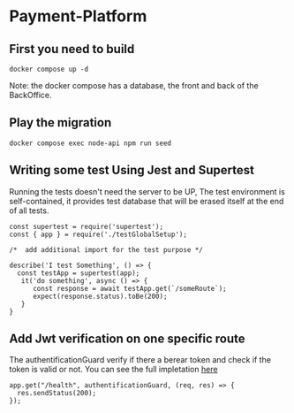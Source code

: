 # Payment-Platform

## First you need to build
`docker compose up -d`

Note: the docker compose has a database, the front and back of the BackOffice.

## Play the migration

`docker compose exec node-api npm run seed`

## Writing some test Using Jest and Supertest 

Running the tests doesn't need the server to be UP, The test environment is self-contained, it provides test database that will be erased itself at the end of all tests.

```
const supertest = require('supertest');
const { app } = require('./testGlobalSetup');

/*  add additional import for the test purpose */

describe('I test Something', () => {
  const testApp = supertest(app);
   it('do something', async () => {
      const response = await testApp.get(`/someRoute`);
      expect(response.status).toBe(200);
   }
}

```

## Add Jwt verification on one specific route

The authentificationGuard verify if there a berear token and check if the token is valid or not. You can see the full impletation [here](https://github.com/JustGritt/Payment-Platform/blob/main/payment/api/middlewares/authentificationGuard.js)

```
app.get("/health", authentificationGuard, (req, res) => {
  res.sendStatus(200);
});
```
